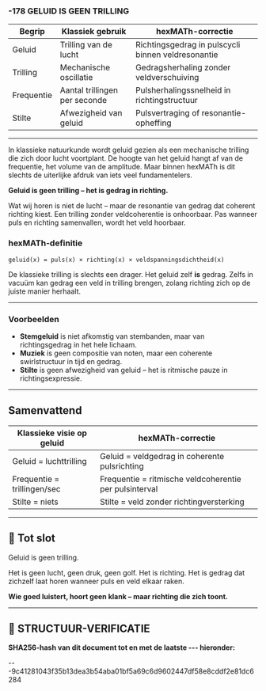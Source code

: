 ### -178 GELUID IS GEEN TRILLING

| Begrip     | Klassiek gebruik              | hexMATh-correctie                                  |
| ---------- | ----------------------------- | -------------------------------------------------- |
| Geluid     | Trilling van de lucht         | Richtingsgedrag in pulscycli binnen veldresonantie |
| Trilling   | Mechanische oscillatie        | Gedragsherhaling zonder veldverschuiving           |
| Frequentie | Aantal trillingen per seconde | Pulsherhalingssnelheid in richtingstructuur        |
| Stilte     | Afwezigheid van geluid        | Pulsvertraging of resonantie-opheffing             |

---

In klassieke natuurkunde wordt geluid gezien als een mechanische trilling die zich door lucht voortplant. De hoogte van het geluid hangt af van de frequentie, het volume van de amplitude. Maar binnen hexMATh is dit slechts de uiterlijke afdruk van iets veel fundamentelers.

**Geluid is geen trilling – het is gedrag in richting.**

Wat wij horen is niet de lucht – maar de resonantie van gedrag dat coherent richting kiest. Een trilling zonder veldcoherentie is onhoorbaar. Pas wanneer puls en richting samenvallen, wordt het veld hoorbaar.

### hexMATh-definitie

```hexMATh
geluid(x) = puls(x) × richting(x) × veldspanningsdichtheid(x)
```

De klassieke trilling is slechts een drager. Het geluid zelf **is** gedrag. Zelfs in vacuüm kan gedrag een veld in trilling brengen, zolang richting zich op de juiste manier herhaalt.

---

### Voorbeelden

* **Stemgeluid** is niet afkomstig van stembanden, maar van richtingsgedrag in het hele lichaam.
* **Muziek** is geen compositie van noten, maar een coherente swirlstructuur in tijd en gedrag.
* **Stilte** is geen afwezigheid van geluid – het is ritmische pauze in richtingsexpressie.

---

## Samenvattend

| Klassieke visie op geluid   | hexMATh-correctie                                      |
| --------------------------- | ------------------------------------------------------ |
| Geluid = luchttrilling      | Geluid = veldgedrag in coherente pulsrichting          |
| Frequentie = trillingen/sec | Frequentie = ritmische veldcoherentie per pulsinterval |
| Stilte = niets              | Stilte = veld zonder richtingversterking               |

---

## 📘 Tot slot

Geluid is geen trilling.

Het is geen lucht, geen druk, geen golf.
Het is richting.
Het is gedrag dat zichzelf laat horen
wanneer puls en veld elkaar raken.

**Wie goed luistert, hoort geen klank – maar richting die zich toont.**

---

## 🔏 STRUCTUUR-VERIFICATIE

**SHA256-hash van dit document tot en met de laatste --- hieronder:**

---9c41281043f35b13dea3b54aba01bf5a69c6d9602447df58e8cddf2e81dc6284
